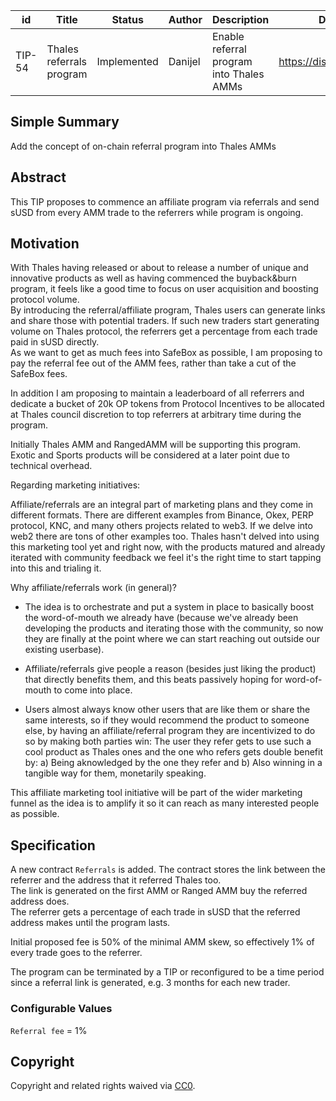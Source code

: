 | id | Title | Status | Author | Description | Discussions to | Created |
| ----------- | ----------- | ----------- | ----------- | ----------- | ----------- | ----------- |
| TIP-54 |  Thales referrals program | Implemented | Danijel | Enable referral program into Thales AMMs | https://discord.gg/rPpPcMXSeU | 2022-05-26


## Simple Summary
Add the concept of on-chain referral program into Thales AMMs

## Abstract
This TIP proposes to commence an affiliate program via referrals and send sUSD from every AMM trade to the referrers while program is ongoing.

## Motivation
With Thales having released or about to release a number of unique and innovative products as well as having commenced the buyback&burn program, it feels like a good time to focus on user acquisition and boosting protocol volume.  
By introducing the referral/affiliate program, Thales users can generate links and share those with potential traders. If such new traders start generating volume on Thales protocol, the referrers get a percentage from each trade paid in sUSD directly.  
As we want to get as much fees into SafeBox as possible, I am proposing to pay the referral fee out of the AMM fees, rather than take a cut of the SafeBox fees.    

In addition I am proposing to maintain a leaderboard of all referrers and dedicate a bucket of 20k OP tokens from Protocol Incentives to be allocated at Thales council discretion to top referrers at arbitrary time during the program.  

Initially Thales AMM and RangedAMM will be supporting this program. Exotic and Sports products will be considered at a later point due to technical overhead.

Regarding marketing initiatives:  
  
Affiliate/referrals are an integral part of marketing plans and they come in different formats. There are different examples from Binance, Okex, PERP protocol, KNC, and many others projects related to web3. If we delve into web2 there are tons of other examples too.
Thales hasn't delved into using this marketing tool yet and right now, with the products matured and already iterated with community feedback we feel it's the right time to start tapping into this and trialing it.

Why affiliate/referrals work (in general)?  

- The idea is to orchestrate and put a system in place to basically boost the word-of-mouth we already have (because we've already been developing the products and iterating those with the community, so now they are finally at the point where we can start reaching out outside our existing userbase).

- Affiliate/referrals give people a reason (besides just liking the product) that directly benefits them, and this beats passively hoping for word-of-mouth to come into place.

- Users almost always know other users that are like them or share the same interests, so if they would recommend the product to someone else, by having an affiliate/referral program they are incentivized to do so by making both parties win: The user they refer gets to use such a cool product as Thales ones and the one who refers gets double benefit by: a) Being aknowledged by the one they refer and b) Also winning in a tangible way for them, monetarily speaking.

This affiliate marketing tool initiative will be part of the wider marketing funnel as the idea is to amplify it so it can reach as many interested people as possible.   


## Specification
A new contract `Referrals` is added. The contract stores the link between the referrer and the address that it referred Thales too.  
The link is generated on the first AMM or Ranged AMM buy the referred address does.  
The referrer gets a percentage of each trade in sUSD that the referred address makes until the program lasts.  

Initial proposed fee is 50% of the minimal AMM skew, so effectively 1% of every trade goes to the referrer.  

The program can be terminated by a TIP or reconfigured to be a time period since a referral link is generated, e.g. 3 months for each new trader.  

### Configurable Values

`Referral fee` = 1% 


## Copyright
Copyright and related rights waived via [CC0](https://creativecommons.org/publicdomain/zero/1.0/).

